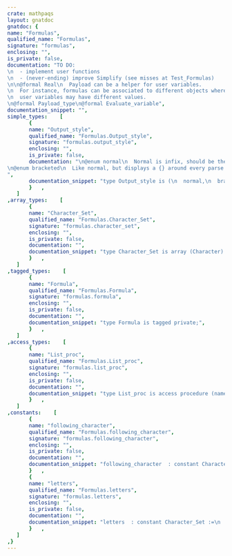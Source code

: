 ```yaml
---
crate: mathpaqs
layout: gnatdoc
gnatdoc: {
name: "Formulas",
qualified_name: "Formulas",
signature: "formulas",
enclosing: "",
is_private: false,
documentation: "TO DO:\n  - implement user functions\n  - (never-ending) improve Simplify (see misses at Test_Formulas)\n\n@formal Real\n  Payload can be a helper for user variables.\n  For instance, formulas can be associated to different objects where\n  user variables may have different values.\n@formal Payload_type\n@formal Evaluate_variable",
documentation_snippet: "",
simple_types:    [
       {
       name: "Output_style",
       qualified_name: "Formulas.Output_style",
       signature: "formulas.output_style",
       enclosing: "",
       is_private: false,
       documentation: "\n@enum normal\n  Normal is infix, should be the closest to the parsed formula\n@enum bracketed\n  Like normal, but displays a {} around every parse tree node",
       documentation_snippet: "type Output_style is (\n  normal,\n  bracketed\n);",
       }   ,
   ]
,array_types:    [
       {
       name: "Character_Set",
       qualified_name: "Formulas.Character_Set",
       signature: "formulas.character_set",
       enclosing: "",
       is_private: false,
       documentation: "",
       documentation_snippet: "type Character_Set is array (Character) of Boolean;",
       }   ,
   ]
,tagged_types:    [
       {
       name: "Formula",
       qualified_name: "Formulas.Formula",
       signature: "formulas.formula",
       enclosing: "",
       is_private: false,
       documentation: "",
       documentation_snippet: "type Formula is tagged private;",
       }   ,
   ]
,access_types:    [
       {
       name: "List_proc",
       qualified_name: "Formulas.List_proc",
       signature: "formulas.list_proc",
       enclosing: "",
       is_private: false,
       documentation: "",
       documentation_snippet: "type List_proc is access procedure (name : String; parameters : Natural);",
       }   ,
   ]
,constants:    [
       {
       name: "following_character",
       qualified_name: "Formulas.following_character",
       signature: "formulas.following_character",
       enclosing: "",
       is_private: false,
       documentation: "",
       documentation_snippet: "following_character  : constant Character_Set :=\n  ('a' .. 'z' | 'A' .. 'Z' | '0' .. '9' | '_' | '$' | '.' => True, others => False);",
       }   ,
       {
       name: "letters",
       qualified_name: "Formulas.letters",
       signature: "formulas.letters",
       enclosing: "",
       is_private: false,
       documentation: "",
       documentation_snippet: "letters  : constant Character_Set :=\n  ('a' .. 'z' | 'A' .. 'Z' => True, others => False);",
       }   ,
   ]
,}
---
```

